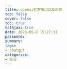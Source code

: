 ```yaml
---
title: openai官方接口以及封装
top: false
cover: false
toc: true
mathjax: true
date: 2023-06-8 15:27:31
password:
summary:
tags:
- chatgpt
categories:
- 综合
---
```


